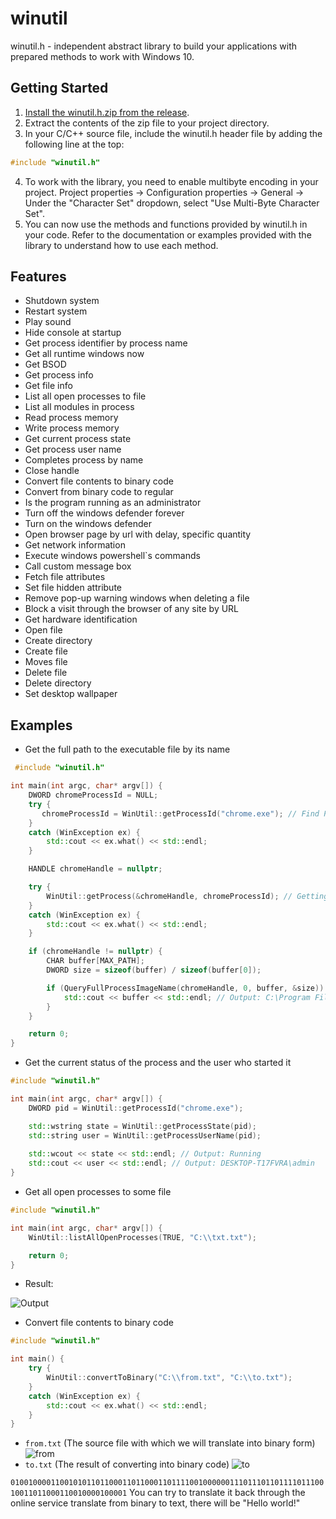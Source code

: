 # winutil

winutil.h - independent abstract library to build your applications with prepared methods to work with Windows 10.

## Getting Started

1. [Install the winutil.h.zip from the release](https://github.com/wandvvs/winutil/releases/tag/new).
2. Extract the contents of the zip file to your project directory.
3. In your C/C++ source file, include the winutil.h header file by adding the following line at the top:
```cpp
#include "winutil.h"
```
4. To work with the library, you need to enable multibyte encoding in your project. Project properties -> Configuration properties -> General -> Under the "Character Set" dropdown, select "Use Multi-Byte Character Set".
6. You can now use the methods and functions provided by winutil.h in your code. Refer to the documentation or examples provided with the library to understand how to use each method.

## Features
- Shutdown system
- Restart system
- Play sound
- Hide console at startup
- Get process identifier by process name
- Get all runtime windows now
- Get BSOD
- Get process info
- Get file info
- List all open processes to file
- List all modules in process
- Read process memory
- Write process memory
- Get current process state
- Get process user name
- Completes process by name
- Close handle
- Convert file contents to binary code
- Convert from binary code to regular
- Is the program running as an administrator
- Turn off the windows defender forever
- Turn on the windows defender
- Open browser page by url with delay, specific quantity
- Get network information
- Execute windows powershell`s commands
- Call custom message box
- Fetch file attributes
- Set file hidden attribute
- Remove pop-up warning windows when deleting a file
- Block a visit through the browser of any site by URL
- Get hardware identification
- Open file
- Create directory
- Create file
- Moves file
- Delete file
- Delete directory
- Set desktop wallpaper

## Examples
- Get the full path to the executable file by its name
```cpp
 #include "winutil.h"

int main(int argc, char* argv[]) {
    DWORD chromeProcessId = NULL;
    try {
       chromeProcessId = WinUtil::getProcessId("chrome.exe"); // Find PID (process identifier) by name
    }
    catch (WinException ex) {
        std::cout << ex.what() << std::endl;
    }

    HANDLE chromeHandle = nullptr;

    try {
        WinUtil::getProcess(&chromeHandle, chromeProcessId); // Getting handle together with the early found PID
    }
    catch (WinException ex) {
        std::cout << ex.what() << std::endl;
    }

    if (chromeHandle != nullptr) {
        CHAR buffer[MAX_PATH];
        DWORD size = sizeof(buffer) / sizeof(buffer[0]);

        if (QueryFullProcessImageName(chromeHandle, 0, buffer, &size)) { // Get the full path to the executable file
            std::cout << buffer << std::endl; // Output: C:\Program Files\Google\Chrome\Application\chrome.exe
        }
    }

    return 0;
}
```
- Get the current status of the process and the user who started it
```cpp
#include "winutil.h"

int main(int argc, char* argv[]) {
    DWORD pid = WinUtil::getProcessId("chrome.exe");

    std::wstring state = WinUtil::getProcessState(pid);
    std::string user = WinUtil::getProcessUserName(pid);
    
    std::wcout << state << std::endl; // Output: Running
    std::cout << user << std::endl; // Output: DESKTOP-T17FVRA\admin
}
```
- Get all open processes to some file
```cpp
#include "winutil.h"

int main(int argc, char* argv[]) {
    WinUtil::listAllOpenProcesses(TRUE, "C:\\txt.txt");

    return 0;
}
```
- Result:

![Output](https://media.discordapp.net/attachments/812000275698679818/1157637707774828635/image.png?ex=651955a1&is=65180421&hm=089f9d3f8253e9dbeb8acc3f1c8de488e2377c339524ce67a35cd929c199851c&=&width=599&height=675)

- Convert file contents to binary code
```cpp
#include "winutil.h"

int main() {
	try {
		WinUtil::convertToBinary("C:\\from.txt", "C:\\to.txt");
	}
	catch (WinException ex) {
		std::cout << ex.what() << std::endl;
	}
}
```
- ```from.txt``` (The source file with which we will translate into binary form)
![from](https://media.discordapp.net/attachments/812000275698679818/1157635731834028032/image.png?ex=651953ca&is=6518024a&hm=d23708ca1ce2d3ad18cae1455194ebaecf5392e4a74691f8052ef4d60f8884a9&=)
- ```to.txt``` (The result of converting into binary code)
![to](https://media.discordapp.net/attachments/812000275698679818/1157636109333962823/image.png?ex=65195424&is=651802a4&hm=e98f22828ca8656368ba453fd7aa01198e68bd3aa73425de7e8aef987faf6f87&=&width=1451&height=364)

```010010000110010101101100011011000110111100100000011101110110111101110010011011000110010000100001```
You can try to translate it back through the online service translate from binary to text, there will be "Hello world!"
